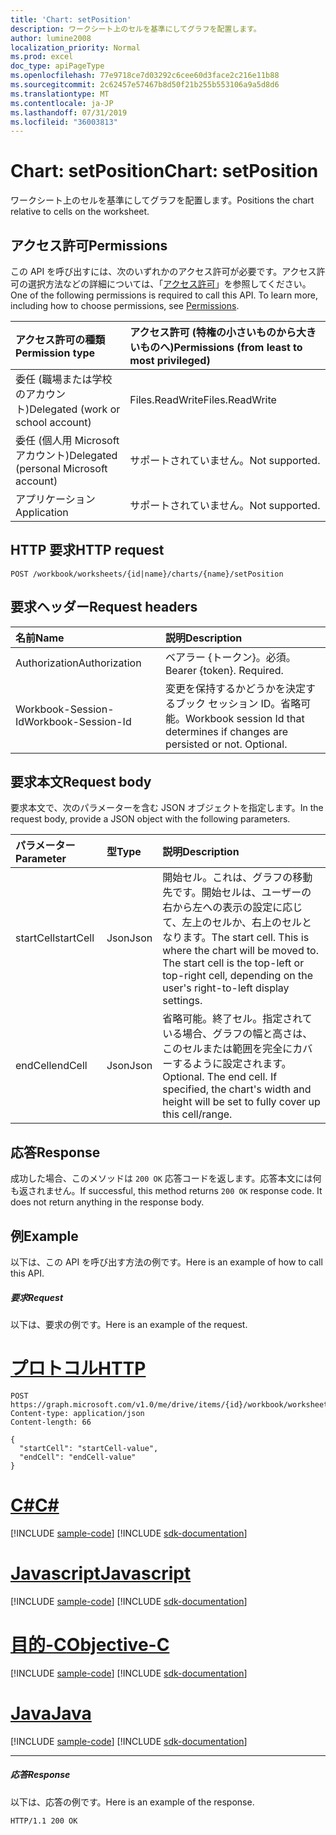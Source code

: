 ```yaml
---
title: 'Chart: setPosition'
description: ワークシート上のセルを基準にしてグラフを配置します。
author: lumine2008
localization_priority: Normal
ms.prod: excel
doc_type: apiPageType
ms.openlocfilehash: 77e9718ce7d03292c6cee60d3face2c216e11b88
ms.sourcegitcommit: 2c62457e57467b8d50f21b255b553106a9a5d8d6
ms.translationtype: MT
ms.contentlocale: ja-JP
ms.lasthandoff: 07/31/2019
ms.locfileid: "36003813"
---
```

# <a name="chart-setposition"></a><span data-ttu-id="7b572-103">Chart: setPosition</span><span class="sxs-lookup"><span data-stu-id="7b572-103">Chart: setPosition</span></span>

<span data-ttu-id="7b572-104">ワークシート上のセルを基準にしてグラフを配置します。</span><span class="sxs-lookup"><span data-stu-id="7b572-104">Positions the chart relative to cells on the worksheet.</span></span>
## <a name="permissions"></a><span data-ttu-id="7b572-105">アクセス許可</span><span class="sxs-lookup"><span data-stu-id="7b572-105">Permissions</span></span>
<span data-ttu-id="7b572-p101">この API を呼び出すには、次のいずれかのアクセス許可が必要です。アクセス許可の選択方法などの詳細については、「[アクセス許可](/graph/permissions-reference)」を参照してください。</span><span class="sxs-lookup"><span data-stu-id="7b572-p101">One of the following permissions is required to call this API. To learn more, including how to choose permissions, see [Permissions](/graph/permissions-reference).</span></span>

|<span data-ttu-id="7b572-108">アクセス許可の種類</span><span class="sxs-lookup"><span data-stu-id="7b572-108">Permission type</span></span>      | <span data-ttu-id="7b572-109">アクセス許可 (特権の小さいものから大きいものへ)</span><span class="sxs-lookup"><span data-stu-id="7b572-109">Permissions (from least to most privileged)</span></span>              |
|:--------------------|:---------------------------------------------------------|
|<span data-ttu-id="7b572-110">委任 (職場または学校のアカウント)</span><span class="sxs-lookup"><span data-stu-id="7b572-110">Delegated (work or school account)</span></span> | <span data-ttu-id="7b572-111">Files.ReadWrite</span><span class="sxs-lookup"><span data-stu-id="7b572-111">Files.ReadWrite</span></span>    |
|<span data-ttu-id="7b572-112">委任 (個人用 Microsoft アカウント)</span><span class="sxs-lookup"><span data-stu-id="7b572-112">Delegated (personal Microsoft account)</span></span> | <span data-ttu-id="7b572-113">サポートされていません。</span><span class="sxs-lookup"><span data-stu-id="7b572-113">Not supported.</span></span>    |
|<span data-ttu-id="7b572-114">アプリケーション</span><span class="sxs-lookup"><span data-stu-id="7b572-114">Application</span></span> | <span data-ttu-id="7b572-115">サポートされていません。</span><span class="sxs-lookup"><span data-stu-id="7b572-115">Not supported.</span></span> |

## <a name="http-request"></a><span data-ttu-id="7b572-116">HTTP 要求</span><span class="sxs-lookup"><span data-stu-id="7b572-116">HTTP request</span></span>
<!-- { "blockType": "ignored" } -->
```http
POST /workbook/worksheets/{id|name}/charts/{name}/setPosition

```
## <a name="request-headers"></a><span data-ttu-id="7b572-117">要求ヘッダー</span><span class="sxs-lookup"><span data-stu-id="7b572-117">Request headers</span></span>
| <span data-ttu-id="7b572-118">名前</span><span class="sxs-lookup"><span data-stu-id="7b572-118">Name</span></span>       | <span data-ttu-id="7b572-119">説明</span><span class="sxs-lookup"><span data-stu-id="7b572-119">Description</span></span>|
|:---------------|:----------|
| <span data-ttu-id="7b572-120">Authorization</span><span class="sxs-lookup"><span data-stu-id="7b572-120">Authorization</span></span>  | <span data-ttu-id="7b572-p102">ベアラー {トークン}。必須。</span><span class="sxs-lookup"><span data-stu-id="7b572-p102">Bearer {token}. Required.</span></span> |
| <span data-ttu-id="7b572-123">Workbook-Session-Id</span><span class="sxs-lookup"><span data-stu-id="7b572-123">Workbook-Session-Id</span></span>  | <span data-ttu-id="7b572-p103">変更を保持するかどうかを決定するブック セッション ID。省略可能。</span><span class="sxs-lookup"><span data-stu-id="7b572-p103">Workbook session Id that determines if changes are persisted or not. Optional.</span></span>|

## <a name="request-body"></a><span data-ttu-id="7b572-126">要求本文</span><span class="sxs-lookup"><span data-stu-id="7b572-126">Request body</span></span>
<span data-ttu-id="7b572-127">要求本文で、次のパラメーターを含む JSON オブジェクトを指定します。</span><span class="sxs-lookup"><span data-stu-id="7b572-127">In the request body, provide a JSON object with the following parameters.</span></span>

| <span data-ttu-id="7b572-128">パラメーター</span><span class="sxs-lookup"><span data-stu-id="7b572-128">Parameter</span></span>    | <span data-ttu-id="7b572-129">型</span><span class="sxs-lookup"><span data-stu-id="7b572-129">Type</span></span>   |<span data-ttu-id="7b572-130">説明</span><span class="sxs-lookup"><span data-stu-id="7b572-130">Description</span></span>|
|:---------------|:--------|:----------|
|<span data-ttu-id="7b572-131">startCell</span><span class="sxs-lookup"><span data-stu-id="7b572-131">startCell</span></span>|<span data-ttu-id="7b572-132">Json</span><span class="sxs-lookup"><span data-stu-id="7b572-132">Json</span></span>|<span data-ttu-id="7b572-p104">開始セル。これは、グラフの移動先です。開始セルは、ユーザーの右から左への表示の設定に応じて、左上のセルか、右上のセルとなります。</span><span class="sxs-lookup"><span data-stu-id="7b572-p104">The start cell. This is where the chart will be moved to. The start cell is the top-left or top-right cell, depending on the user's right-to-left display settings.</span></span>|
|<span data-ttu-id="7b572-136">endCell</span><span class="sxs-lookup"><span data-stu-id="7b572-136">endCell</span></span>|<span data-ttu-id="7b572-137">Json</span><span class="sxs-lookup"><span data-stu-id="7b572-137">Json</span></span>|<span data-ttu-id="7b572-p105">省略可能。終了セル。指定されている場合、グラフの幅と高さは、このセルまたは範囲を完全にカバーするように設定されます。</span><span class="sxs-lookup"><span data-stu-id="7b572-p105">Optional. The end cell. If specified, the chart's width and height will be set to fully cover up this cell/range.</span></span>|

## <a name="response"></a><span data-ttu-id="7b572-141">応答</span><span class="sxs-lookup"><span data-stu-id="7b572-141">Response</span></span>

<span data-ttu-id="7b572-p106">成功した場合、このメソッドは `200 OK` 応答コードを返します。応答本文には何も返されません。</span><span class="sxs-lookup"><span data-stu-id="7b572-p106">If successful, this method returns `200 OK` response code. It does not return anything in the response body.</span></span>

## <a name="example"></a><span data-ttu-id="7b572-144">例</span><span class="sxs-lookup"><span data-stu-id="7b572-144">Example</span></span>
<span data-ttu-id="7b572-145">以下は、この API を呼び出す方法の例です。</span><span class="sxs-lookup"><span data-stu-id="7b572-145">Here is an example of how to call this API.</span></span>
##### <a name="request"></a><span data-ttu-id="7b572-146">要求</span><span class="sxs-lookup"><span data-stu-id="7b572-146">Request</span></span>
<span data-ttu-id="7b572-147">以下は、要求の例です。</span><span class="sxs-lookup"><span data-stu-id="7b572-147">Here is an example of the request.</span></span>

# <a name="httptabhttp"></a>[<span data-ttu-id="7b572-148">プロトコル</span><span class="sxs-lookup"><span data-stu-id="7b572-148">HTTP</span></span>](#tab/http)
<!-- {
  "blockType": "request",
  "name": "chart_setposition"
}-->
```http
POST https://graph.microsoft.com/v1.0/me/drive/items/{id}/workbook/worksheets/{id|name}/charts/{name}/setPosition
Content-type: application/json
Content-length: 66

{
  "startCell": "startCell-value",
  "endCell": "endCell-value"
}
```
# <a name="ctabcsharp"></a>[<span data-ttu-id="7b572-149">C#</span><span class="sxs-lookup"><span data-stu-id="7b572-149">C#</span></span>](#tab/csharp)
[!INCLUDE [sample-code](../includes/snippets/csharp/chart-setposition-csharp-snippets.md)]
[!INCLUDE [sdk-documentation](../includes/snippets/snippets-sdk-documentation-link.md)]

# <a name="javascripttabjavascript"></a>[<span data-ttu-id="7b572-150">Javascript</span><span class="sxs-lookup"><span data-stu-id="7b572-150">Javascript</span></span>](#tab/javascript)
[!INCLUDE [sample-code](../includes/snippets/javascript/chart-setposition-javascript-snippets.md)]
[!INCLUDE [sdk-documentation](../includes/snippets/snippets-sdk-documentation-link.md)]

# <a name="objective-ctabobjc"></a>[<span data-ttu-id="7b572-151">目的-C</span><span class="sxs-lookup"><span data-stu-id="7b572-151">Objective-C</span></span>](#tab/objc)
[!INCLUDE [sample-code](../includes/snippets/objc/chart-setposition-objc-snippets.md)]
[!INCLUDE [sdk-documentation](../includes/snippets/snippets-sdk-documentation-link.md)]

# <a name="javatabjava"></a>[<span data-ttu-id="7b572-152">Java</span><span class="sxs-lookup"><span data-stu-id="7b572-152">Java</span></span>](#tab/java)
[!INCLUDE [sample-code](../includes/snippets/java/chart-setposition-java-snippets.md)]
[!INCLUDE [sdk-documentation](../includes/snippets/snippets-sdk-documentation-link.md)]

---


##### <a name="response"></a><span data-ttu-id="7b572-153">応答</span><span class="sxs-lookup"><span data-stu-id="7b572-153">Response</span></span>
<span data-ttu-id="7b572-154">以下は、応答の例です。</span><span class="sxs-lookup"><span data-stu-id="7b572-154">Here is an example of the response.</span></span> 
<!-- {
  "blockType": "response"
} -->
```http
HTTP/1.1 200 OK
```

<!-- uuid: 8fcb5dbc-d5aa-4681-8e31-b001d5168d79
2015-10-25 14:57:30 UTC -->
<!-- {
  "type": "#page.annotation",
  "description": "Chart: setPosition",
  "keywords": "",
  "section": "documentation",
  "tocPath": "",
  "suppressions": [
  ]
}-->
